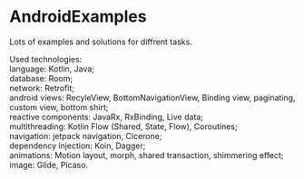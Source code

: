 # AndroidExamples

Lots of examples and solutions for diffrent tasks.

Used technologies: </br>
language: Kotlin, Java; </br>
database: Room; </br>
network: Retrofit; </br>
android views: RecyleView, BottomNavigationView, Binding view, paginating, custom view, bottom shirt; </br>
reactive components: JavaRx, RxBinding, Live data; </br>
multithreading: Kotlin Flow (Shared, State, Flow), Coroutines; </br>
navigation: jetpack navigation, Cicerone; </br>
dependency injection: Koin, Dagger; </br>
animations: Motion layout, morph, shared transaction, shimmering effect;  </br>
image: Glide, Picaso. </br>

